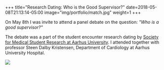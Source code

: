 +++
title="Research Dating: Who is the Good Supervisor?"
date=2018-05-08T21:13:14-05:00
image="img/portfolio/match.jpg"
weight=1
+++

On May 8th I was invite to attend a panel debate on the question: _"Who is a good supervisor?"_
<!--more-->

The debate was a part of the student encounter research dating by [Society for Medical Student Research at Aarhus University](/wwww.studenterforskning.dk/).
I attended together with professor Steen Dalby Kristensen, Department of Cardiology at Aarhus University Hospital.

![](/img/portfolio/match.jpg)
